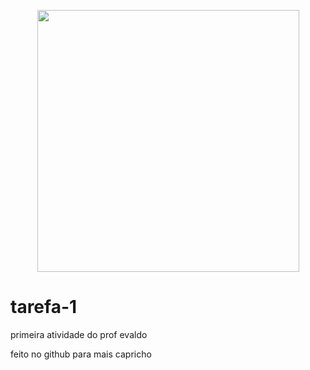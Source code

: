 <p align = "center">
<img src="https://github.com/Fenyx17/ressources/DAVID.png" widt="672px" height="419px">

# tarefa-1
 primeira atividade do prof evaldo

feito no github para mais capricho
